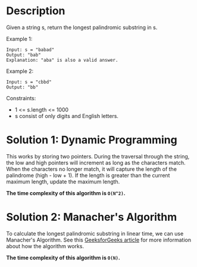 # Description

Given a string s, return the longest palindromic substring in s. 

Example 1:
```
Input: s = "babad"
Output: "bab"
Explanation: "aba" is also a valid answer.
```

Example 2:
```
Input: s = "cbbd"
Output: "bb"
```

Constraints:
- 1 <= s.length <= 1000
- s consist of only digits and English letters.

# Solution 1: Dynamic Programming

This works by storing two pointers. During the traversal through the string, the low and high pointers will increment as long as the characters match. When the characters no longer match, it will capture the length of the palindrome (high - low + 1). If the length is greater than the current maximum length, update the maximum length.

**The time complexity of this algorithm is `O(N^2)`.**

# Solution 2: Manacher's Algorithm

To calculate the longest palindromic substring in linear time, we can use Manacher's Algorithm. See this [GeeksforGeeks article](https://www.geeksforgeeks.org/manachers-algorithm-linear-time-longest-palindromic-substring-part-1/) for more information about how the algorithm works.

**The time complexity of this algorithm is `O(N)`.**

